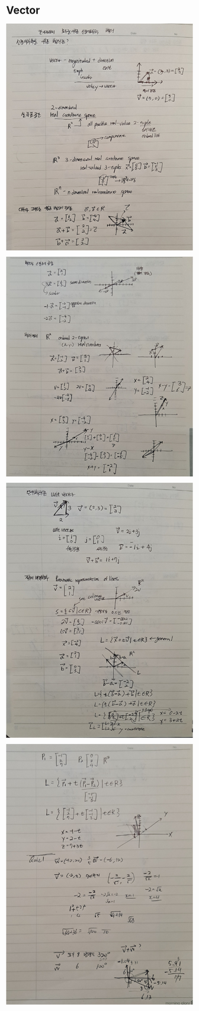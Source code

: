 # Vector

![](KakaoTalk_20210613_194539142.jpg)

![](KakaoTalk_20210613_194539142_01.jpg)

![](KakaoTalk_20210613_194539142_02.jpg)

![](KakaoTalk_20210613_194539142_03.jpg)

